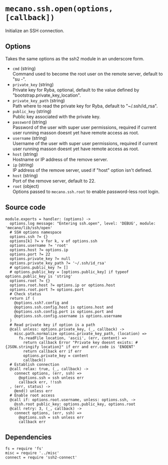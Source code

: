 
# `mecano.ssh.open(options, [callback])`

Initialize an SSH connection.

## Options

Takes the same options as the ssh2 module in an underscore form.

*   `cmd` (string)   
    Command used to become the root user on the remote server, default to "su -".   
*   `private_key` (string)   
    Private key for Ryba, optional, default to the value defined by
    "bootstrap.private_key_location".   
*   `private_key_path` (string)   
    Path where to read the private key for Ryba, default to "~/.ssh/id_rsa".   
*   `public_key` (string)   
    Public key associated with the private key.   
*   `password` (string)   
    Password of the user with super user permissions, required if current user 
    running masson doesnt yet have remote access as root.   
*   `username` (string)   
    Username of the user with super user permissions, required if current user 
    running masson doesnt yet have remote access as root.  
*   `host` (string)   
    Hostname or IP address of the remove server.   
*   `ip` (string)   
    IP address of the remove server, used if "host" option isn't defined.   
*   `host` (string)   
    Port of the remove server, default to 22.   
*   `root` (object)    
    Options passed to `mecano.ssh.root` to enable password-less root login.   

## Source code

    module.exports = handler: (options) ->
      options.log message: "Entering ssh.open", level: 'DEBUG', module: 'mecano/lib/ssh/open'
      # SSH options namespace
      options.ssh ?= {}
      options[k] ?= v for k, v of options.ssh
      options.username ?= 'root'
      options.host ?= options.ip
      options.port ?= 22
      options.private_key ?= null
      options.private_key_path ?= '~/.ssh/id_rsa'
      # options.public_key ?= []
      # options.public_key = [options.public_key] if typeof options.public_key is 'string'
      options.root ?= {} 
      options.root.host ?= options.ip or options.host
      options.root.port ?= options.port
      # Check status
      return if (
        @options.ssh?.config and
        @options.ssh.config.host is options.host and
        @options.ssh.config.port is options.port and
        @options.ssh.config.username is options.username
      )
      # Read private key if option is a path
      @call unless: options.private_key, (_, callback) ->
        misc.path.normalize options.private_key_path, (location) =>
          fs.readFile location, 'ascii', (err, content) =>
            return callback Error "Private key doesnt exists: #{JSON.stringify location}" if err and err.code is 'ENOENT'
            return callback err if err
            options.private_key = content
            callback()
      # Establish connection
      @call relax: true, (_, callback) ->
        connect options, (err, ssh) =>
          @options.ssh = ssh unless err
          callback err, !!ssh
      , (err, status) ->
        @end() unless err
      # Enable root access
      @call if: options.root.username, unless: options.ssh, ->
        @ssh.root public_key: options.public_key, options.root
      @call retry: 3, (_, callback) ->
        connect options, (err, ssh) =>
          @options.ssh = ssh unless err
          callback err

## Dependencies

    fs = require 'fs'
    misc = require '../misc'
    connect = require 'ssh2-connect'
